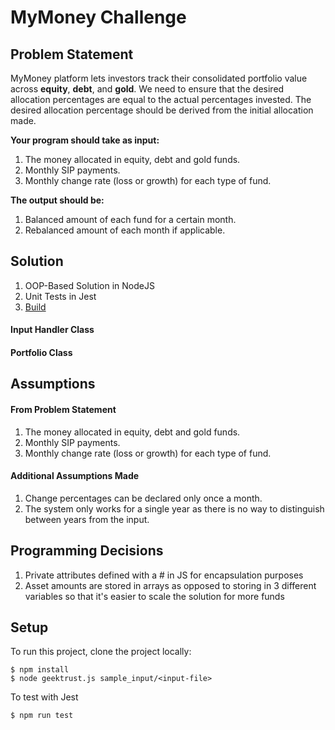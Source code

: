 

# MyMoney Challenge

## Problem Statement

MyMoney platform lets investors track their consolidated portfolio value across **equity**, **debt**, and **gold**. We need to
ensure that the desired allocation percentages are equal to the actual percentages invested. The desired allocation
percentage should be derived from the initial allocation made.

**Your program should take as input:**

1. The money allocated in equity, debt and gold funds.
2. Monthly SIP payments.
3. Monthly change rate (loss or growth) for each type of fund.

**The output should be:**

1. Balanced amount of each fund for a certain month.
2. Rebalanced amount of each month if applicable.

## Solution

1. OOP-Based Solution in NodeJS
2. Unit Tests in Jest
3. [Build](https://github.com/geektrust/coding-problem-artefacts/blob/master/NodeJS/README.md)

#### Input Handler Class
#### Portfolio Class

## Assumptions

#### From Problem Statement

1. The money allocated in equity, debt and gold funds.
2. Monthly SIP payments.
3. Monthly change rate (loss or growth) for each type of fund.

#### Additional Assumptions Made

1. Change percentages can be declared only once a month.
2. The system only works for a single year as there is no way to distinguish between years from the input.

## Programming Decisions

1. Private attributes defined with a # in JS for encapsulation purposes
2. Asset amounts are stored in arrays as opposed to storing in 3 different variables so that it's easier to scale the solution for more funds 

## Setup

To run this project, clone the project locally:

```
$ npm install
$ node geektrust.js sample_input/<input-file>
```
To test with Jest
```
$ npm run test
```
